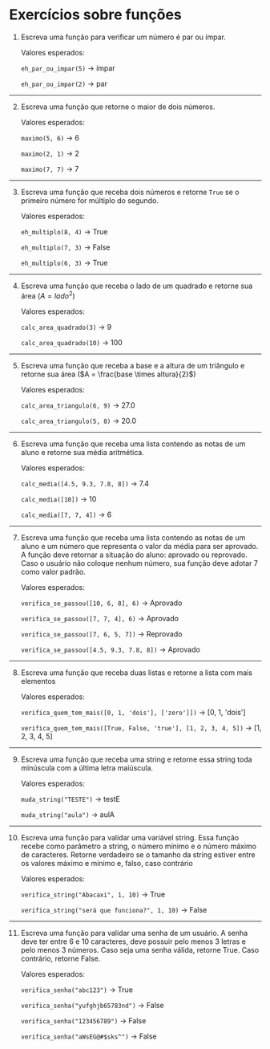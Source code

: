 # Exercícios sobre funções

1. Escreva uma função para verificar um número é par ou ímpar.

    Valores esperados:

    ```eh_par_ou_impar(5)``` $\rightarrow$ ímpar

    ```eh_par_ou_impar(2)``` $\rightarrow$ par

---

2. Escreva uma função que retorne o maior de dois números.

    Valores esperados:

    ```maximo(5, 6)``` $\rightarrow$ 6

    ```maximo(2, 1)``` $\rightarrow$ 2

    ```maximo(7, 7)``` $\rightarrow$ 7

---

3. Escreva uma função que receba dois números e retorne ```True``` se o primeiro número for múltiplo do segundo.

    Valores esperados:

    ```eh_multiplo(8, 4)``` $\rightarrow$ True

    ```eh_multiplo(7, 3)``` $\rightarrow$ False

    ```eh_multiplo(6, 3)``` $\rightarrow$ True

---

4. Escreva uma função que receba o lado de um quadrado e retorne sua área ($A = lado^2$)

    Valores esperados:

    ```calc_area_quadrado(3)``` $\rightarrow$ 9

    ```calc_area_quadrado(10)``` $\rightarrow$ 100

---

5. Escreva uma função que receba a base e a altura de um triângulo e retorne sua área ($A = \frac{base \times altura}{2}$)

    Valores esperados:

    ```calc_area_triangulo(6, 9)``` $\rightarrow$ 27.0

    ```calc_area_triangulo(5, 8)``` $\rightarrow$ 20.0

---

6. Escreva uma função que receba uma lista contendo as notas de um aluno e retorne sua média aritmética.

    Valores esperados:

    ```calc_media([4.5, 9.3, 7.8, 8])``` $\rightarrow$ 7.4

    ```calc_media([10])``` $\rightarrow$ 10

    ```calc_media([7, 7, 4])``` $\rightarrow$ 6

---

7. Escreva uma função que receba uma lista contendo as notas de um aluno e um número que representa o valor da média para ser aprovado. A função deve retornar a situação do aluno: aprovado ou reprovado. Caso o usuário não coloque nenhum número, sua função deve adotar 7 como valor padrão.

    Valores esperados:

    ```verifica_se_passou([10, 6, 8], 6)``` $\rightarrow$ Aprovado

    ```verifica_se_passou([7, 7, 4], 6)``` $\rightarrow$ Aprovado

    ```verifica_se_passou([7, 6, 5, 7])``` $\rightarrow$ Reprovado

    ```verifica_se_passou([4.5, 9.3, 7.8, 8])``` $\rightarrow$ Aprovado    

---

8. Escreva uma função que receba duas listas e retorne a lista com mais elementos

    Valores esperados:

    ```verifica_quem_tem_mais([0, 1, 'dois'], ['zero']])``` $\rightarrow$ [0, 1, 'dois']

    ```verifica_quem_tem_mais([True, False, 'true'], [1, 2, 3, 4, 5])``` $\rightarrow$ [1, 2, 3, 4, 5]

---

9. Escreva uma função que receba uma string e retorne essa string toda minúscula com a última letra maiúscula.

    Valores esperados:

    ```muda_string("TESTE")``` $\rightarrow$ testE

    ```muda_string("aula")``` $\rightarrow$ aulA

---

10. Escreva uma função para validar uma variável string. Essa função recebe como parâmetro a string, o número mínimo e o número máximo de caracteres. Retorne verdadeiro se o tamanho da string estiver entre os valores máximo e mínimo e, falso, caso contrário

    Valores esperados:

    ```verifica_string("Abacaxi", 1, 10)``` $\rightarrow$ True

    ```verifica_string("será que funciona?", 1, 10)``` $\rightarrow$ False

---

11. Escreva uma função para validar uma senha de um usuário. A senha deve ter entre 6 e 10 caracteres, deve possuir pelo menos 3 letras e pelo menos 3 números. Caso seja uma senha válida, retorne True. Caso contrário, retorne False.

    Valores esperados:

    ```verifica_senha("abc123")``` $\rightarrow$ True

    ```verifica_senha("yufghjb65783nd")``` $\rightarrow$ False

    ```verifica_senha("123456789")``` $\rightarrow$ False

    ```verifica_senha("aWsEG@#$sks^")``` $\rightarrow$ False